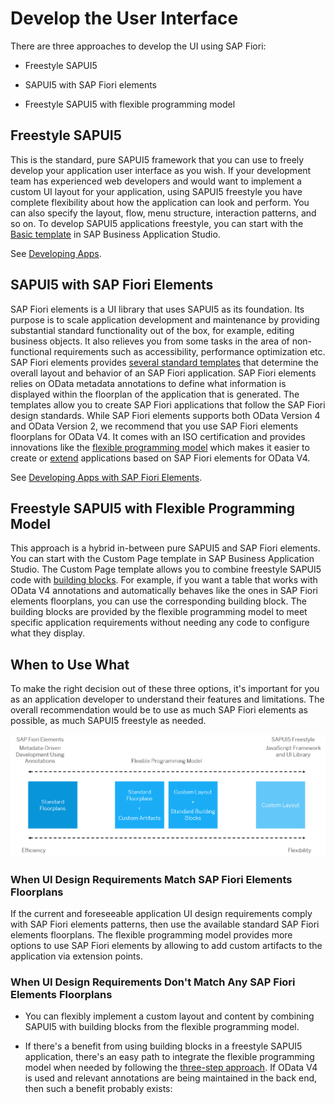 <!-- loio9f1d42ec74e7438db9771a3176ccb7ff -->

# Develop the User Interface

There are three approaches to develop the UI using SAP Fiori:

-   Freestyle SAPUI5

-   SAPUI5 with SAP Fiori elements

-   Freestyle SAPUI5 with flexible programming model




<a name="loio9f1d42ec74e7438db9771a3176ccb7ff__section_mf3_sl5_lxb"/>

## Freestyle SAPUI5

This is the standard, pure SAPUI5 framework that you can use to freely develop your application user interface as you wish. If your development team has experienced web developers and would want to implement a custom UI layout for your application, using SAPUI5 freestyle you have complete flexibility about how the application can look and perform. You can also specify the layout, flow, menu structure, interaction patterns, and so on. To develop SAPUI5 applications freestyle, you can start with the [Basic template](https://help.sap.com/docs/SAP_FIORI_tools/17d50220bcd848aa854c9c182d65b699/14fdcc0a9d834090a07435cfef962b01.html) in SAP Business Application Studio.

See [Developing Apps](https://ui5.sap.com/#/topic/23cfd955f58142389fa7c9097e11559c).



<a name="loio9f1d42ec74e7438db9771a3176ccb7ff__section_g4s_445_lxb"/>

## SAPUI5 with SAP Fiori Elements

SAP Fiori elements is a UI library that uses SAPUI5 as its foundation. Its purpose is to scale application development and maintenance by providing substantial standard functionality out of the box, for example, editing business objects. It also relieves you from some tasks in the area of non-functional requirements such as accessibility, performance optimization etc. SAP Fiori elements provides [several standard templates](https://ui5.sap.com//#/topic/797c3239b2a9491fa137e4998fd76aa7) that determine the overall layout and behavior of an SAP Fiori application. SAP Fiori elements relies on OData metadata annotations to define what information is displayed within the floorplan of the application that is generated. The templates allow you to create SAP Fiori applications that follow the SAP Fiori design standards. While SAP Fiori elements supports both OData Version 4 and OData Version 2, we recommend that you use SAP Fiori elements floorplans for OData V4. It comes with an ISO certification and provides innovations like the [flexible programming model](https://ui5.sap.com/test-resources/sap/fe/core/fpmExplorer/index.html#/overview/introduction) which makes it easier to create or [extend](https://ui5.sap.com/test-resources/sap/fe/core/fpmExplorer/index.html#/customElements/customElementsOverview) applications based on SAP Fiori elements for OData V4.

See [Developing Apps with SAP Fiori Elements](https://ui5.sap.com/#/topic/03265b0408e2432c9571d6b3feb6b1fd).



<a name="loio9f1d42ec74e7438db9771a3176ccb7ff__section_kr3_fp5_lxb"/>

## Freestyle SAPUI5 with Flexible Programming Model

This approach is a hybrid in-between pure SAPUI5 and SAP Fiori elements. You can start with the Custom Page template in SAP Business Application Studio. The Custom Page template allows you to combine freestyle SAPUI5 code with [building blocks](https://ui5.sap.com/test-resources/sap/fe/core/fpmExplorer/index.html#/buildingBlocks/buildingBlockOverview). For example, if you want a table that works with OData V4 annotations and automatically behaves like the ones in SAP Fiori elements floorplans, you can use the corresponding building block. The building blocks are provided by the flexible programming model to meet specific application requirements without needing any code to configure what they display.



<a name="loio9f1d42ec74e7438db9771a3176ccb7ff__section_x1g_n5y_zxb"/>

## When to Use What

To make the right decision out of these three options, it's important for you as an application developer to understand their features and limitations. The overall recommendation would be to use as much SAP Fiori elements as possible, as much SAPUI5 freestyle as needed.

![The image displays a spectrum of programming models, illustrating a trade-off between efficiency and flexibility. It ranges from highly efficient "SAP Fiori Elements" using "Standard Floorplans" on the left, through hybrid approaches combining standard floorplans/building blocks with custom elements, to highly flexible "SAPUI5 Freestyle" with "Custom Layout" on the right.](images/User_Interface_116cf74.png)



### When UI Design Requirements Match SAP Fiori Elements Floorplans

If the current and foreseeable application UI design requirements comply with SAP Fiori elements patterns, then use the available standard SAP Fiori elements floorplans. The flexible programming model provides more options to use SAP Fiori elements by allowing to add custom artifacts to the application via extension points.



### When UI Design Requirements Don't Match Any SAP Fiori Elements Floorplans

-   You can flexibly implement a custom layout and content by combining SAPUI5 with building blocks from the flexible programming model.

-   If there's a benefit from using building blocks in a freestyle SAPUI5 application, there's an easy path to integrate the flexible programming model when needed by following the [three-step approach](https://ui5.sap.com/test-resources/sap/fe/core/fpmExplorer/index.html#/buildingBlocks/guidance/guidanceCustomApps). If OData V4 is used and relevant annotations are being maintained in the back end, then such a benefit probably exists: